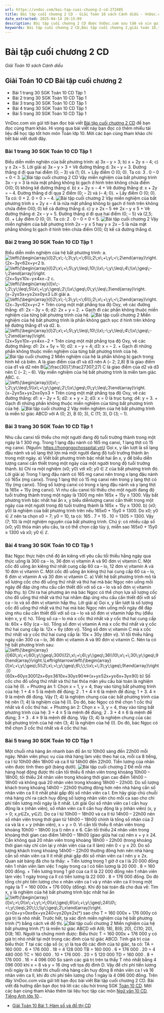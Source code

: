 ```yaml
---
url: https://vndoc.com/bai-tap-cuoi-chuong-2-cd-272485
title: Bài tập cuối chương 2 CD - Giải Toán 10 sách Cánh diều - VnDoc.com
date_extracted: 2025-04-14 20:15:09
description: Bài tập cuối chương 2 CD được VnDoc.com sưu tầm và xin gửi tới bạn đọc cùng tham khảo.
keywords: Bài tập cuối chương 2 CD,Bài tập cuối chương 2,giải toán 10,toán 10,CD,giải toán 10 bài tập cuối chương 2
---
```


# Bài tập cuối chương 2 CD
 _Giải Toán 10 sách Cánh diều_
## Giải Toán 10 CD Bài tập cuối chương 2
  * Bài 1 trang 30 SGK Toán 10 CD Tập 1
  * Bài 2 trang 30 SGK Toán 10 CD Tập 1
  * Bài 3 trang 30 SGK Toán 10 CD Tập 1
  * Bài 4 trang 30 SGK Toán 10 CD Tập 1
  * Bài 5 trang 30 SGK Toán 10 CD Tập 1

VnDoc.com xin gửi tới bạn đọc bài viết [Bài tập cuối chương 2 CD](<https://vndoc.com/bai-tap-cuoi-chuong-2-cd-272485>) để bạn đọc cùng tham khảo. Hi vọng qua bài viết này bạn đọc có thêm nhiều tài liệu để học tập tốt hơn môn Toán lớp 10. Mời các bạn cùng tham khảo chi tiết bài viết dưới đây.
### Bài 1 trang 30 SGK Toán 10 CD Tập 1
Biểu diễn miền nghiện của bất phương trình:
a\) 3x – y > 3;
b\) x + 2y ≤ – 4;
c\) y ≥ 2x – 5.
Lời giải
a\) 3x – y > 3
\+ Vẽ đường thẳng d: 3x – y = 3.
Đường thẳng d đi qua hai điểm \(0; – 3\) và \(1; 0\).
\+ Lấy điểm O \(0; 0\). Ta có: 3 . 0 – 0 = 0 < 3.
![Bài tập cuối chương 2 CD](https://i.vdoc.vn/data/image/2022/08/03/bai-tap-cuoi-chuong-2-cd-1.jpg)
Vậy miền nghiệm của bất phương trình 3x – y > 3 là nửa mặt phẳng không bị gạch ở hình trên không chứa điểm O\(0; 0\) không kể đường thẳng d.
b\) x + 2y ≤ – 4
\+ Vẽ đường thẳng d: x + 2y = – 4.
Đường thẳng d đi qua 2 điểm \(0; – 2\) và \(– 4; 0\).
\+ Lấy điểm O \(0; 0\). Ta có: 0 + 2. 0 = 0 > – 4.
![Bài tập cuối chương 2](https://i.vdoc.vn/data/image/2022/08/03/bai-tap-cuoi-chuong-2-cd-2.jpg)
Vậy miền nghiệm của bất phương trình x + 2y ≤ – 4 là nửa mặt phẳng không bị gạch ở hình trên không chứa điểm O\(0; 0\) kể cả đường thẳng d.
c\) y ≥ 2x – 5
⇔ 2x – y ≤ 5
\+ Vẽ đường thẳng d: 2x – y = 5.
Đường thẳng d đi qua hai điểm \(0; – 5\) và \(2,5; 0\).
\+ Lấy điểm O \(0; 0\). Ta có: 2 . 0 – 0 = 0 < 5.
![Bài tập cuối chương 2](https://i.vdoc.vn/data/image/2022/08/03/bai-tap-cuoi-chuong-2-cd-3.jpg)
Vậy miền nghiệm của bất phương trình 2x – y ≤ 5 hay y ≥ 2x – 5 là nửa mặt phẳng không bị gạch ở hình trên chứa điểm O\(0; 0\) kể cả đường thẳng d.
### Bài 2 trang 30 SGK Toán 10 CD Tập 1
Biểu diễn miền nghiệm của hệ bất phương trình:
a.![\\left\\{\\begin{array}{l}2\\;x\\;-\\;3\\;y\\;<\\;6\\\\\\;2\\;x\\;+\\;y\\;<\\;2\\end{array}\\right.](https://i.vdoc.vn/data/image/blank.png)\{2x−3y<62x+y<2
b. ![\\left\\{\\begin{array}{l}2\\;x\\;+\\;5\\;y\\;\\leq\\;10\\;\\\\x\\;-\\;y\\;\\leq\\;4\\;\\\\x\\;\\geq\\;-\\;2\\end{array}\\right.](https://i.vdoc.vn/data/image/blank.png)\{2x+5y≤10x−y≤4x≥−2
c. ![\\left\\{\\begin{array}{l}x\\;-\\;2\\;y\\;\\leq\\;5\\\\x\\;+\\;y\\;\\geq\\;2\\;\\\\x\\;\\geq\\;0\\;y\\;\\leq\\;3\\end{array}\\right.](https://i.vdoc.vn/data/image/blank.png)\{x−2y≤5x+y≥2x≥0y≤3
Lời giải
a. ![\\left\\{\\begin{array}{l}2\\;x\\;-\\;3\\;y\\;<\\;6\\\\\\;2\\;x\\;+\\;y\\;<\\;2\\end{array}\\right.](https://i.vdoc.vn/data/image/blank.png)\{2x−3y<62x+y<2
\+ Trên cùng một mặt phẳng tọa độ Oxy, vẽ các đường thẳng:
d1: 2x – 3y = 6;
d2: 2x + y = 2.
\+ Gạch đi các phần không thuộc miền nghiệm của từng bất phương trình của hệ.
![Bài tập cuối chương 2](https://i.vdoc.vn/data/image/2022/08/03/bai-tap-cuoi-chuong-2-cd-4.jpg)
Miền nghiệm của hệ bất phương trình là phần không gạch sọc ở hình trên không kể đường thẳng d1 và d2.
b. ![\\left\\{\\begin{array}{l}2\\;x\\;+\\;5\\;y\\;\\leq\\;10\\;\\\\x\\;-\\;y\\;\\leq\\;4\\;\\\\x\\;\\geq\\;-\\;2\\end{array}\\right.](https://i.vdoc.vn/data/image/blank.png)\{2x+5y≤10x−y≤4x≥−2
\+ Trên cùng một mặt phẳng tọa độ Oxy, vẽ các đường thẳng:
d1: 2x + 5y = 10;
d2: x – y = 4;
d3: x = – 2.
\+ Gạch đi những phần không thuộc miền nghiệm của từng bất phương trình của hệ.
![Bài tập cuối chương 2](https://i.vdoc.vn/data/image/2022/08/03/bai-tap-cuoi-chuong-2-cd-5.jpg)
Miền nghiệm của hệ là phần không bị gạch trong hình kể cả biên.
A là giao điểm của d1 và d3 nên A \(– 2; 2,8\)
B là giao điểm của d1 và d2 nên B\(![\\frac{30}7;\\frac27](https://i.vdoc.vn/data/image/blank.png)307;27\)
C là giao điểm của d2 và d3 nên C \(– 2; – 6\).
Vậy miền nghiệm của hệ bất phương trình là miền tam giác ABC.
c. ![\\left\\{\\begin{array}{l}x\\;-\\;2\\;y\\;\\leq\\;5\\\\x\\;+\\;y\\;\\geq\\;2\\;\\\\x\\;\\geq\\;0\\;y\\;\\leq\\;3\\end{array}\\right.](https://i.vdoc.vn/data/image/blank.png)\{x−2y≤5x+y≥2x≥0y≤3
\+ Trên cùng một mặt phẳng tọa độ Oxy, vẽ các đường thẳng:
d1: x – 2y = 5;
d2: x + y = 2;
d3: x = 0 là trục tung;
d4: y = 3.
\+ Gạch đi những phần không thuộc miền nghiệm của từng bất phương trình của hệ.
![Bài tập cuối chương 2](https://i.vdoc.vn/data/image/2022/08/03/bai-tap-cuoi-chuong-2-cd-6.jpg)
Vậy miền nghiệm của hệ bất phương trình là miền tứ giác ABCD với A \(0; 2\), B \(0; 3\), C \(11; 3\), D \(3; – 1\).
### Bài 3 trang 30 SGK Toán 10 CD Tập 1
Nhu cầu canxi tối thiểu cho một người đang độ tuổi trưởng thành trong một ngày là 1 300 mg. Trong 1 lạng đậu nành có 165 mg canxi, 1 lạng thịt có 15 mg canxi. \(Nguồn: https://hongngochosspital.vn\)
Gọi x, y lần lượt là số lạng đậu nành và số lạng thịt lợn mà một người đang độ tuổi trưởng thành ăn trong một ngày.
a\) Viết bất phương trình bậc nhất hai ẩn x, y để biểu diễn lượng canxi cần thiết trong một ngày của một người trong độ tuổi trưởng thành.
b\) Chỉ ra một nghiệm \(x0; y0\) với x0; y0 ∈ ℤ của bất phương trình đó.
Lời giải
a\) Trong 1 lạng đậu nành có 165 mg canxi nên trong x lạng đậu nành có 165x \(mg canxi\).
Trong 1 lạng thịt có 15 mg canxi nên trong y lạng thịt có 15y \(mg canxi\).
Tổng số lượng canxi có trong x lạng đậu nành và y lạng thịt là 165x + 15y \(mg canxi\).
Vì nhu cầu canxi tối thiểu cho một người đang độ tuổi trưởng thành trong một ngày là 1300 mg nên 165x + 15y ≥ 1300.
Vậy bất phương trình bậc nhất hai ẩn x, y biểu diễnlượng canxi cần thiết trong một ngày của một người trong độ tuổi trưởng thành là 165x + 15y ≥ 1300.
b\) \(x0; y0\) là nghiệm của bất phương trình trên nếu 165x0 \+ 15y0 ≥ 1300.
Do x0; y0 ∈ ℤ nên ta chọn x0 = 7; y0 = 10, ta có: 165 . 7 + 15 . 10 = 1305 > 1300.
Vậy \(7; 10\) là một nghiệm nguyên của bất phương trình.
Chú ý: có nhiều cặp số \(x0; y0\) thỏa mãn yêu cầu, ta có thể chọn cặp tùy ý, miễn sao 165x0 \+ 15y0 ≥ 1300 và x0; y0 ∈ ℤ.
### Bài 4 trang 30 SGK Toán 10 CD Tập 1
Bác Ngọc thực hiện chế độ ăn kiêng với yêu cầu tối thiểu hằng ngày qua thức uống là 300 ca – lo, 36 đơn vị vitamin A và 90 đơn vị vitamin C. Một cốc đồ uống ăn kiêng thứ nhất cung cấp 60 ca – lo, 12 đơn vị vitamin A và 10 đơn vị vitamin C. Một cốc đồ uống ăn kiêng thứ hai cung cấp 60 ca – lo, 6 đơn vị vitamin A và 30 đơn vị vitamin C.
a\) Viết hệ bất phương trình mô tả số lượng cốc cho đồ uống thứ nhất và thứ hai mà bác Ngọc nên uống mỗi ngày để đáp ứng nhu cầu cần thiết đối với số ca – lo và số đơn vị vitamin hấp thụ.
b\) Chỉ ra hai phương án mà bác Ngọc có thể chọn lựa số lượng cốc cho đồ uống thứ nhất và thứ hai nhằm đáp ứng nhu cầu cần thiết đối với số ca – lo và số đơn vị vitamin hấp thụ.
Lời giải
a\) Gọi x, y lần lượt là số lượng cốc đồ uống thứ nhất và thứ hai mà bác Ngọc nên uống mỗi ngày để đáp ứng nhu cầu cần thiết đối với số ca – lo và số đơn vị vitamin hấp thụ \(điều kiện x, y ∈ ℕ\).
Tổng số ca – lo mà x cốc thứ nhất và y cốc thứ hai cung cấp là: 60x + 60y \(ca – lo\).
Tổng số đơn vị vitamin A mà x cốc thứ nhất và y cốc thứ hai cung cấp là: 12x + 6y \(đơn vị\).
Tổng số đơn vị vitamin C mà x cốc thứ nhất và y cốc thứ hai cung cấp là: 10x + 30y \(đơn vị\).
Vì tối thiểu hằng ngày cần 300 ca – lo, 36 đơn vị vitamin A và 90 đơn vị vitamin C.
Nên ta có hệ bất phương trình sau: ![\\left\\{\\begin{array}{l}60\\;x\\;+\\;60\\;y\\;\\geq\\;300\\\\12\\;x\\;+\\;6\\;y\\;\\geq\\;36\\\\10\\;x\\;+\\;30\\;y\\;\\geq\\;90\\end{array}\\right.\\Leftrightarrow\\left\\{\\begin{array}{l}x\\;+\\;y\\;\\geq\\;5\\\\2\\;x\\;+\\;y\\;\\geq\\;6\\;\\;\\;\\\\x\\;+\\;3\\;y\\;\\geq\\;9\\end{array}\\right.\(I\)](https://i.vdoc.vn/data/image/blank.png)\{60x+60y≥30012x+6y≥3610x+30y≥90⇔\{x+y≥52x+y≥6x+3y≥9\(I\)
b\) Số cốc cho đồ uống thứ nhất và thứ hai thỏa mãn yêu cầu bài toán là nghiệm của hệ \(I\).
\+ Phương án 1: Chọn x = 1, y = 4, thay vào từng bất phương trình của hệ:
1 + 4 ≥ 5 là mệnh đề đúng;
2 . 1 + 4 ≥ 6 là mệnh đề đúng;
1 + 3. 4 ≥ 9 là mệnh đề đúng.
Vậy \(1; 4\) là nghiệm chung của các bất phương trình của hệ nên \(1; 4\) là nghiệm của hệ \(I\).
Do đó, bác Ngọc có thể chọn 1 cốc thứ nhất và 4 cốc thứ hai.
\+ Phương án 2: Chọn x = 3, y = 4, thay vào từng bất phương trình của hệ:
3 + 4 ≥ 5 là mệnh đề đúng;
2 . 3 + 4 ≥ 6 là mệnh đề đúng;
3 + 3 . 4 ≥ 9 là mệnh đề đúng.
Vậy \(3; 4\) là nghiệm chung của các bất phương trình của hệ nên \(3; 4\) là nghiệm của hệ \(I\).
Do đó, bác Ngọc có thể chọn 3 cốc thứ nhất và 4 cốc thứ hai.
### Bài 5 trang 30 SGK Toán 10 CD Tập 1
Một chuỗi nhà hàng ăn nhanh bán đồ ăn từ 10h00 sáng đến 22h00 mỗi ngày. Nhân viên phục vụ của nhà hàng làm việc theo hai ca, mỗi ca 8 tiếng, ca I từ 10h00 đến 18h00 và ca II từ 14h00 đến 22h00. Tiền lương của nhân viên được tính theo giờ \(bảng dưới\).
![Bài tập cuối chương 2](https://i.vdoc.vn/data/image/2022/08/03/bai-tap-cuoi-chuong-2-cd-7.jpg)
Để mỗi nhà hàng hoạt động được thì cần tối thiểu 6 nhân viên trong khoảng 10h00 – 18h00, tối thiểu 24 nhân viên trong khoảng thời gian cao điểm 14h00 – 18h00 và không quá 20 nhân viên trong khoảng 18h00 – 22h00. Do số lượng khách trong khoảng 14h00 – 22h00 thường đông hơn nên nhà hàng cần số nhân viên ca II ít nhất phải gấp đôi số nhân viên ca I. Em hãy giúp chủ chuỗi nhà hàng chỉ ra cách huy động số lượng nhân viên cho mỗi ca sao cho chi phí tiền lương mỗi ngày là ít nhất.
Lời giải
Gọi số nhân viên ca I cần huy động là x \(nhân viên\), số nhân viên ca II cần huy động là y \(nhân viên\) \(x, y > 0; x,y∈Zx, y∈ℤ\).
Do ca I từ 10h00 – 18h00 và ca II từ 14h00 – 22h00 nên số nhân viên trong thời gian từ 14h00 – 18h00 chính là tổng số nhân của 2 ca và là x + y \(nhân viên\), x + y > 0.
Vì cần tối thiểu 6 nhân viên trong khoảng 10h00 – 18h00 \(ca I\) nên x ≥ 6.
Cần tối thiểu 24 nhân viên trong khoảng thời gian cao điểm 14h00 – 18h00 \(giao giữa hai ca\) nên x + y ≥ 24.
Cần không quá 20 nhân viên trong khoảng 18h00 – 22h00 \(trong khoảng thời gian này chỉ còn lại y nhân viên của ca II làm\) nên 0 < y ≤ 20.
Do số lượng khách trong khoảng 14h00 – 22h00 thường đông hơn nên nhà hàng cần số nhân viên ca II ít nhất phải gấp đôi số nhân viên ca I nên y ≥ 2x.
Quan sát bảng đã cho ta thấy:
\+ Tiền lương trong 1 giờ ở ca I là 20 000 đồng nên 1 nhân viên làm việc 1 ngày trong ca I có tiền lương là 20 000 . 8 = 160 000 đồng.
\+ Tiền lương trong 1 giờ của ca II là 22 000 đồng nên 1 nhân viên làm việc 1 ngày trong ca II có tiền lương là 22 000 . 8 = 176 000 đồng.
Do đó tổng chi phí tiền lương cho x nhân viên ca I và y nhân viên ca II trong một ngày là T = 160 000x + 176 000y \(đồng\).
Khi đó bài toán đã cho đưa về: Tìm x, y là nghiệm của hệ bất phương trình bậc nhất hai ẩn ![\\left\\{\\begin{array}{l}x\\;>\\;0\\\\x\\;+\\;y\\;>\\;0\\\\x\\;\\geq\\;6\\\\x\\;+\\;y\\;\\geq\\;24\\\\0\\;<\\;y\\;\\leq\\;20\\;\\;\\;\\\\y\\;\\geq\\;2\\;x\\end{array}\\right.](https://i.vdoc.vn/data/image/blank.png)\{x>0x+y>0x≥6x+y≥240<y≤20y≥2x\(\*\) sao cho T = 160 000x + 176 000y có giá trị là nhỏ nhất.
Trước hết, ta xác định miền nghiệm của hệ bất phương trình \(\*\) bằng cách vẽ đồ thị.
![Bài tập cuối chương 2](https://i.vdoc.vn/data/image/2022/08/03/bai-tap-cuoi-chuong-2-cd-8.jpg)
Miền nghiệm của hệ bất phương trình \(\*\) là miền tứ giác ABCD với A\(6; 18\), B\(6; 20\), C\(10; 20\), D\(8; 16\).
Người ta chứng minh được: Biểu thức T = 160 000x + 176 000 y có giá trị nhỏ nhất tại một trong các đỉnh của tứ giác ABCD.
Tính giá trị của biểu thức T tại các cặp số \(x; y\) là tọa độ các đỉnh của tứ giác, ta có:
TA = 160 000 . 6 + 176 000 . 18 = 4 128 000
TB = 160 000 . 6 + 176 000 . 20 = 4 480 000
TC = 160 000 . 10 + 176 000 . 20 = 5 120 000
TD = 160 000 . 8 + 176 000 . 16 = 4 096 000
So sánh các giá trị trên ta thấy T nhỏ nhất bằng 4 096 000 khi x = 8 và y = 16 ứng với tọa độ đỉnh D.
Vậy để chi phí tiền lương mỗi ngày là ít nhất thì chuỗi nhà hàng cần huy động 8 nhân viên ca I và 16 nhân viên ca II, khi đó chi phí tiền lương cho 1 ngày là 4 096 000 đồng.
Trên đây VnDoc.com vừa gửi tới bạn đọc bài viết Bài tập cuối chương 2 CD. Bài viết đã hướng dẫn bạn đọc trả lời các câu hỏi trong SGK [Toán 10 CD](<https://vndoc.com/toan-10-canh-dieu-tap1>). Mời các bạn cùng tham khảo thêm tài liệu học tập các môn [Ngữ văn 10 CD](<https://vndoc.com/ngu-van-10-canh-dieu-tap1>), [Tiếng Anh lớp 10](<https://vndoc.com/tieng-anh-10i-learn-smart-world>)...
  * [Giải Toán 10 Bài 1: Hàm số và đồ thị CD](<https://vndoc.com/giai-toan-10-bai-1-ham-so-va-do-thi-cd-272488>)

